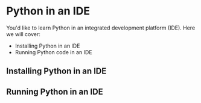 # Python in an IDE

You'd like to learn Python in an integrated development platform (IDE). Here we will cover:

- Installing Python in an IDE
- Running Python code in an IDE

## Installing Python in an IDE

## Running Python in an IDE
